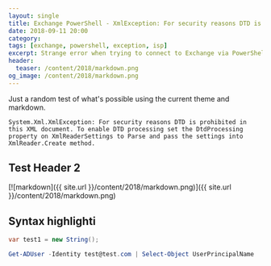 ```yaml
---
layout: single
title: Exchange PowerShell - XmlException: For security reasons DTD is prohibited in this XML document.
date: 2018-09-11 20:00
category: 
tags: [exchange, powershell, exception, isp]
excerpt: Strange error when trying to connect to Exchange via PowerShell
header: 
  teaser: /content/2018/markdown.png
og_image: /content/2018/markdown.png
---
```


Just a random test of what's possible using the current theme and markdown.

`System.Xml.XmlException: For security reasons DTD is prohibited in this XML document. To enable DTD processing set the DtdProcessing property on XmlReaderSettings to Parse and pass the settings into XmlReader.Create method.`

## Test Header 2

[![markdown]({{ site.url }}/content/2018/markdown.png)]({{ site.url }}/content/2018/markdown.png)

## Syntax highlighti

```c#
var test1 = new String();
```

```powershell
Get-ADUser -Identity test@test.com | Select-Object UserPrincipalName
```